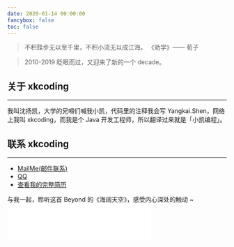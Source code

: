 ```yaml
---
date: 2020-01-14 00:00:00
fancybox: false
toc: false
---
```

<blockquote class="blockquote-center">不积跬步无以至千里，不积小流无以成江海。
《劝学》—— 荀子</blockquote>

> 2010-2019 眨眼而过，又迎来了新的一个 decade。

## 关于 xkcoding

<hr>

我叫沈扬凯，大学的兄嘚们喊我小凯，代码里的注释我会写 Yangkai.Shen，网络上我叫 xkcoding，而我是个 Java 开发工程师，所以翻译过来就是「小凯编程」。


## 联系 xkcoding

<hr>

* [MailMe(邮件联系)](mailto:237497819@qq.com)
* [QQ](http://wpa.qq.com/msgrd?v=3&uin=237497819&site=qq&menu=yes)
* <a href="/resume.html" target="_blank">查看我的完整简历</a>

与我一起，聆听这首 Beyond 的《海阔天空》，感受内心深处的触动 ~<iframe frameborder="no" border="0" marginwidth="0" marginheight="0" width=330 height=86 src="//music.163.com/outchain/player?type=2&id=28875146&auto=0&height=66"></iframe>

